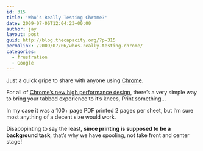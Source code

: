 ```yaml
---
id: 315
title: 'Who’s Really Testing Chrome?'
date: 2009-07-06T12:04:23+00:00
author: jay
layout: post
guid: http://blog.thecapacity.org/?p=315
permalink: /2009/07/06/whos-really-testing-chrome/
categories:
  - frustration
  - Google
---
```

Just a quick gripe to share with anyone using [Chrome](http://www.google.com/chrome).

For all of [Chrome’s new high performance design](http://blog.chromium.org/), there’s a very simple way to bring your tabbed experience to it’s knees, Print something…

In my case it was a 100+ page PDF printed 2 pages per sheet, but I’m sure most anything of a decent size would work.

Disapopinting to say the least, **since printing is supposed to be a background task**, that’s why we have spooling, not take front and center stage!
